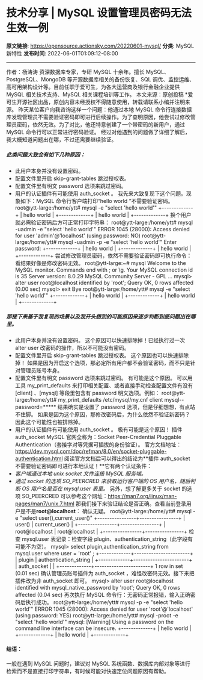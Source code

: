 # 技术分享 | MySQL 设置管理员密码无法生效一例

**原文链接**: https://opensource.actionsky.com/20220601-mysql/
**分类**: MySQL 新特性
**发布时间**: 2022-06-01T01:09:12-08:00

---

作者：杨涛涛
资深数据库专家，专研 MySQL 十余年。擅长 MySQL、PostgreSQL、MongoDB 等开源数据库相关的备份恢复、SQL 调优、监控运维、高可用架构设计等。目前任职于爱可生，为各大运营商及银行金融企业提供 MySQL 相关技术支持、MySQL 相关课程培训等工作。
本文来源：原创投稿
*爱可生开源社区出品，原创内容未经授权不得随意使用，转载请联系小编并注明来源。
昨天某位客户向我咨询这样一个问题：他通过本地 MySQL 命令行连接数据库发现管理员不需要验证密码即可进行后续操作。为了查明原因，他尝试过修改管理员密码，依然无效。为了对比，他还特意创建了一个带密码的新用户，通过 MySQL 命令行可以正常进行密码验证。
经过对他遇到的问题做了详细了解后，我大概知道问题出在哪，不过还需要继续验证。
##### 此类问题大致会有如下几种原因：
- 此用户本身并没有设置密码。
- 配置文件里开启 skip-grant-tables 跳过授权表。
- 配置文件里有明文 password 选项来跳过密码。
- 用户的认证插件有可能使用 auth_socket 。
我先来大致复现下这个问题。现象如下：MySQL 命令行客户端打印“hello world ”不需要验证密码。
root@ytt-large:/home/ytt# mysql -e "select 'hello world'"
+-------------+
| hello world |
+-------------+
| hello world |
+-------------+
换个用户就必需验证密码后方可正常打印字符串：
root@ytt-large:/home/ytt# mysql -uadmin -e "select 'hello world'"
ERROR 1045 (28000): Access denied for user 'admin'@'localhost' (using password: NO)
root@ytt-large:/home/ytt# mysql -uadmin -p -e "select 'hello world'"
Enter password: 
+-------------+
| hello world |
+-------------+
| hello world |
+-------------+
尝试修改管理员密码，依然不需要验证密码即可执行命令：看结果好像是修改密码无效。
root@ytt-large:~# mysql
Welcome to the MySQL monitor.  Commands end with ; or \g.
Your MySQL connection id is 35
Server version: 8.0.29 MySQL Community Server - GPL
...
mysql> alter user root@localhost identified by 'root';
Query OK, 0 rows affected (0.00 sec)
mysql> exit
Bye
root@ytt-large:/home/ytt# mysql -e "select 'hello world'"
+-------------+
| hello world |
+-------------+
| hello world |
+-------------+
##### 那接下来基于我复现的场景以及我开头想到的可能原因来逐步判断到底问题出在哪里。
- 此用户本身并没有设置密码。
这个原因可以快速排除掉！已经执行过一次 alter user 改密码的操作，所以不可能没有密码。
- 配置文件里开启 skip-grant-tables 跳过授权表。
这个原因也可以快速排除掉！ 如果是因为开启这个选项，那必定所有用户都不会验证密码，而不只是针对管理员账号本身。
- 配置文件里有明文 password 选项来跳过密码。
有可能是这个原因。 可以用工具 my_print_defaults 来打印相关配置、或者直接手动检查配置文件有没有[client] 、[mysql] 等段里包含有 password 明文选项。例如：
root@ytt-large:/home/ytt# my_print_defaults /etc/mysql/my.cnf client mysql--password=*****
结果确实是设置了 password 选项，但是仔细想想，有点站不住脚。 如果是因为这个原因，那修改密码后，为什么依然不验证新密码？ 因此这个可能性也被排除掉。
- 用户的认证插件有可能使用 auth_socket 。
极有可能是这个原因！
插件 auth_socket MySQL 官网全称为：Socket Peer-Credential Pluggable Authentication（套接字对等凭据可插拔的身份验证）。
官方文档地址：https://dev.mysql.com/doc/refman/8.0/en/socket-pluggable-authentication.html
阅读官方文档后可以得出的结论为**插件 auth_socket 不需要验证密码即可进行本地认证！**它有两个认证条件：
- *客户端通过本地 unix socket 文件连接 MySQL 服务端。*
- *通过 socket 的选项 SO_PEERCRED 来获取运行客户端的 OS 用户名，随后判断 OS 用户名是否在 mysql.user 表里。*
另外，想了解更多关于 socket 的选项 SO_PEERCRED 可以参考这个网址：https://man7.org/linux/man-pages/man7/unix.7.html
那我们接下来验证结论是否正确。查看当前登录用户是不是**root@localhost**： 确认无疑。
root@ytt-large:/home/ytt# mysql  -e "select user(),current_user()"
+----------------+----------------+
| user()         | current_user() |
+----------------+----------------+
| root@localhost | root@localhost |
+----------------+----------------+
检查 mysql.user 表记录：检查字段 plugin、authentication_string（此字段有可能不为空）。
mysql> select plugin,authentication_string from mysql.user where user = 'root' ;
+-------------+-----------------------+
| plugin      | authentication_string |
+-------------+-----------------------+
| auth_socket |                       |
+-------------+-----------------------+
1 row in set (0.01 sec)
确认管理员账号插件为 auth_socket ，难怪改密码无效。接下来把插件改为非 auth_socket 即可。
mysql> alter user root@localhost identified with mysql_native_password by 'root';
Query OK, 0 rows affected (0.04 sec)
再次执行 MySQL 命令行：无密码正常报错，输入正确密码后执行成功。
root@ytt-large:/home/ytt# mysql -p -e "select 'hello world'"
ERROR 1045 (28000): Access denied for user 'root'@'localhost' (using password: YES)
root@ytt-large:/home/ytt# mysql -proot -e "select 'hello world'"
mysql: [Warning] Using a password on the command line interface can be insecure.
+-------------+
| hello world |
+-------------+
| hello world |
+-------------+
#### 结语：
一般在遇到 MySQL 问题时，建议对 MySQL 系统函数、数据库内部对象等进行检索而不是直接打印字符串，有时候可能对快速定位问题原因有帮助。